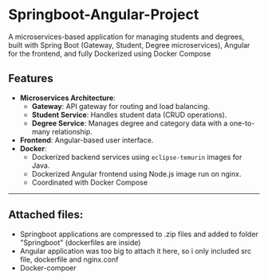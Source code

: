 # Springboot-Angular-Project

A microservices-based application for managing students and degrees, built with Spring Boot (Gateway, Student, Degree microservices), Angular for the frontend, and fully Dockerized using Docker Compose

## **Features**
- **Microservices Architecture**:
  - **Gateway**: API gateway for routing and load balancing.
  - **Student Service**: Handles student data (CRUD operations).
  - **Degree Service**: Manages degree and category data with a one-to-many relationship.
- **Frontend**: Angular-based user interface.
- **Docker**:
  - Dockerized backend services using `eclipse-temurin` images for Java.
  - Dockerized Angular frontend using Node.js image run on nginx.
  - Coordinated with Docker Compose

---
## Attached files:

- Springboot applications are compressed to .zip files and added to folder "Springboot" (dockerfiles are inside)  
- Angular application was too big to attach it here, so i only included src file, dockerfile and nginx.conf
- Docker-compoer
